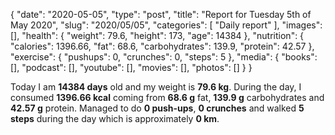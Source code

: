 {
    "date": "2020-05-05",
    "type": "post",
    "title": "Report for Tuesday 5th of May 2020",
    "slug": "2020\/05\/05",
    "categories": [
        "Daily report"
    ],
    "images": [],
    "health": {
        "weight": 79.6,
        "height": 173,
        "age": 14384
    },
    "nutrition": {
        "calories": 1396.66,
        "fat": 68.6,
        "carbohydrates": 139.9,
        "protein": 42.57
    },
    "exercise": {
        "pushups": 0,
        "crunches": 0,
        "steps": 5
    },
    "media": {
        "books": [],
        "podcast": [],
        "youtube": [],
        "movies": [],
        "photos": []
    }
}

Today I am <strong>14384 days</strong> old and my weight is <strong>79.6 kg</strong>. During the day, I consumed <strong>1396.66 kcal</strong> coming from <strong>68.6 g</strong> fat, <strong>139.9 g</strong> carbohydrates and <strong>42.57 g</strong> protein. Managed to do <strong>0 push-ups</strong>, <strong>0 crunches</strong> and walked <strong>5 steps</strong> during the day which is approximately <strong>0 km</strong>.